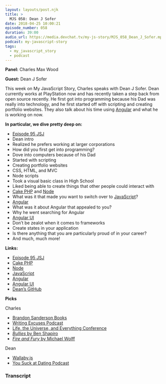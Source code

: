 ```yaml
---
layout: layouts/post.njk
title: >
  MJS 058: Dean J Sofer
date: 2018-04-25 10:00:21
episode_number: 058
duration: 39:00
audio_url: https://media.devchat.tv/my-js-story/MJS_058_Dean_J_Sofer.mp3
podcast: my-javascript-story
tags:
  - my_javascript_story
  - podcast
---
```


**Panel:** Charles Max Wood

**Guest:** Dean J Sofer

This week on My JavaScript Story, Charles speaks with Dean J Sofer. Dean currently works at PlayStation now and has recently taken a step back from open source recently. He first got into programming because his Dad was really into technology, and he first started off with scripting and creating portfolio websites. They also talk about his time using [Angular](https://angular.io/) and what he is working on now.

**In particular, we dive pretty deep on:**

- [Episode 95 JSJ](https://devchat.tv/js-jabber/095-jsj-angularui-with-dean-sofer)
- Dean intro
- Realized he prefers working at larger corporations
- How did you first get into programming?
- Dove into computers because of his Dad
- Started with scripting
- Creating portfolio websites
- CSS, HTML, and MVC
- Node scripts
- Took a visual basic class in High School
- Liked being able to create things that other people could interact with
- [Cake PHP](https://cakephp.org/) and [Node](https://nodejs.org/en/)
- What was it that made you want to switch over to [JavaScript](https://www.javascript.com/)?
- [Angular](https://angular.io/)
- What was it about Angular that appealed to you?
- Why he went searching for Angular
- [Angular UI](https://angular-ui.github.io/)
- Don’t be zealot when it comes to frameworks
- Create states in your application
- Is there anything that you are particularly proud of in your career?
- And much, much more!

**Links:**

- [Episode 95 JSJ](https://devchat.tv/js-jabber/095-jsj-angularui-with-dean-sofer)
- [Cake PHP](https://cakephp.org/)
- [Node](https://nodejs.org/en/)
- [JavaScript](https://www.javascript.com/)
- [Angular](https://angular.io/)
- [Angular UI](https://angular-ui.github.io/)
- [Dean’s GitHub](https://github.com/ProLoser)

**Picks**

Charles

- [Brandon Sanderson Books](https://brandonsanderson.com/)
- [Writing Excuses Podcast](https://writingexcuses.com/)
- [Life, the Universe, and Everything Conference](https://ltue.net/)
- [_Bullies_ by Ben Shapiro](https://www.amazon.com/Bullies-Culture-Intimidation-Silences-Americans-ebook/dp/B008GULMDK)
- [_Fire and Fury_ by Michael Wolff](https://www.amazon.com/Fire-Fury-Inside-Trump-White/dp/1250158060)

Dean

- [Wallaby.js](https://wallabyjs.com/)
- [You Suck at Dating Podcast](https://www.stitcher.com/podcast/you-suck-at-dating)

### Transcript
